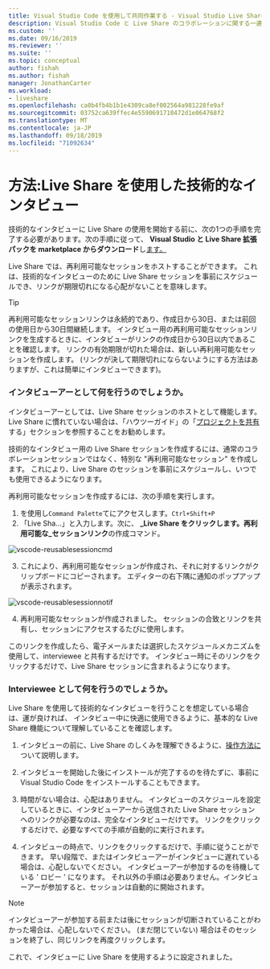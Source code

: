 ```yaml
---
title: Visual Studio Code を使用して共同作業する - Visual Studio Live Share | Microsoft Docs
description: Visual Studio Code と Live Share のコラボレーションに関する一連のハウツーです。
ms.custom: ''
ms.date: 09/16/2019
ms.reviewer: ''
ms.suite: ''
ms.topic: conceptual
author: fishah
ms.author: fishah
manager: JonathanCarter
ms.workload:
- liveshare
ms.openlocfilehash: ca0b4fb4b1b1e4309ca8ef002564a981228fe9af
ms.sourcegitcommit: 03752ca639ffec4e5590691710472d1e064768f2
ms.translationtype: MT
ms.contentlocale: ja-JP
ms.lasthandoff: 09/18/2019
ms.locfileid: "71092634"
---
```

<!--
Copyright © Microsoft Corporation
All rights reserved.
Creative Commons Attribution 4.0 License (International): https://creativecommons.org/licenses/by/4.0/legalcode
-->

# <a name="how-to-doing-technical-interviews-using-live-share"></a>方法:Live Share を使用した技術的なインタビュー

技術的なインタビューに Live Share の使用を開始する前に、次の1つの手順を完了する必要があります。次の手順に従って、 **Visual Studio と Live Share 拡張パックを marketplace からダウンロード**し[ます。](../use/vscode.md#Installation)




Live Share では、再利用可能なセッションをホストすることができます。 これは、技術的なインタビューのために Live Share セッションを事前にスケジュールでき、リンクが期限切れになる心配がないことを意味します。

> [!TIP] 
>再利用可能なセッションリンクは永続的であり、作成日から30日、または前回の使用日から30日間継続します。 インタビュー用の再利用可能なセッションリンクを生成するときに、インタビューがリンクの作成日から30日以内であることを確認します。 リンクの有効期限が切れた場合は、新しい再利用可能なセッションを作成します。 (リンクが決して期限切れにならないようにする方法はありますが、これは簡単にインタビューできます)。

### <a name="what-to-do-as-an-interviewer"></a>**インタビューアーとして何を行うのでしょうか。**

インタビューアーとしては、Live Share セッションのホストとして機能します。 Live Share に慣れていない場合は、「ハウツーガイド」の「[プロジェクトを共有](../use/vscode.md)する」セクションを参照することをお勧めします。

技術的なインタビュー用の Live Share セッションを作成するには、通常のコラボレーションセッションではなく、特別な "再利用可能なセッション" を作成します。 これにより、Live Share のセッションを事前にスケジュールし、いつでも使用できるようになります。

再利用可能なセッションを作成するには、次の手順を実行します。

1. を使用し`Command Palette`てにアクセスします。`Ctrl+Shift+P`
1. 「Live Sha...」と入力します。次に、 **_Live Share をクリックします。再利用可能な_セッションリンク**の作成コマンド。

![vscode-reusablesessioncmd](../media/vscode-cmdpalette-createreusablelink.png)

3. これにより、再利用可能なセッションが作成され、それに対するリンクがクリップボードにコピーされます。 エディターの右下隅に通知のポップアップが表示されます。

![vscode-reusablesessionnotif](../media/vscode-notification-resuablesession.png)

4. 再利用可能なセッションが作成されました。 セッションの合致とリンクを共有し、セッションにアクセスするたびに使用します。

このリンクを作成したら、電子メールまたは選択したスケジュールメカニズムを使用して、interviewee と共有するだけです。 インタビュー時にそのリンクをクリックするだけで、Live Share セッションに含まれるようになります。 

### <a name="what-to-do-as-the-interviewee"></a>**Interviewee として何を行うのでしょうか。**

Live Share を使用して技術的なインタビューを行うことを想定している場合は、運が良ければ、 インタビュー中に快適に使用できるように、基本的な Live Share 機能について理解していることを確認します。

1. インタビューの前に、Live Share のしくみを理解できるように、[操作方法に](../use/vscode.md)ついて説明します。

1. インタビューを開始した後にインストールが完了するのを待たずに、事前に Visual Studio Code をインストールすることもできます。

1. 時間がない場合は、心配はありません。 インタビューのスケジュールを設定しているときに、インタビューアーから送信された Live Share セッションへのリンクが必要なのは、完全なインタビューだけです。 リンクをクリックするだけで、必要なすべての手順が自動的に実行されます。

1. インタビューの時点で、リンクをクリックするだけで、手順に従うことができます。 早い段階で、またはインタビューアーがインタビューに遅れている場合は、心配しないでください。 インタビューアーが参加するのを待機している ' ロビー ' になります。 それ以外の手順は必要ありません。インタビューアーが参加すると、セッションは自動的に開始されます。

>[!NOTE]
>インタビューアーが参加する前または後にセッションが切断されていることがわかった場合は、心配しないでください。 (まだ閉じていない) 場合はそのセッションを終了し、同じリンクを再度クリックします。

これで、インタビューに Live Share を使用するように設定されました。 
